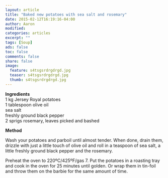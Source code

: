 ```yaml
---
layout: article
title: "Baked new potatoes with sea salt and rosemary"
date: 2015-02-12T16:19:16-04:00
author: Aaron
modified:
categories: articles
excerpt: ""
tags: [Soup]
ads: false
toc: false
comments: false
share: false
image:
  feature: s4tsgsrdrgdrgd.jpg
  teaser: s4tsgsrdrgdrgd.jpg
  thumb: s4tsgsrdrgdrgd.jpg
---
```


**Ingredients**  
1 kg Jersey Royal potatoes  
1 tablespoon olive oil  
sea salt  
freshly ground black pepper  
2 sprigs rosemary, leaves picked and bashed  

**Method**  

Wash your potatoes and parboil until almost tender. When done, drain them, drizzle with just a little touch of olive oil and roll in a teaspoon of sea salt, a little freshly ground black pepper and the rosemary. 

Preheat the oven to 220ºC/425ºF/gas 7. Put the potatoes in a roasting tray and cook in the oven for 25 minutes until golden. Or wrap them in tin-foil and throw them on the barbie for the same amount of time.

